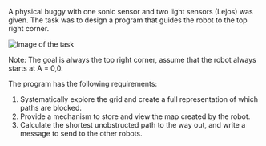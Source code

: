 A physical buggy with one sonic sensor and two light sensors (Lejos) was given.
The task was to design a program that guides the robot to the top right corner.

![Image of the task](https://octodex.github.com/images/yaktocat.png)

Note: The goal is always the top right corner, assume that the robot always starts at A = 0,0.

The program has the following requirements:

1. Systematically explore the grid and create a full representation of which paths are blocked.
2. Provide a mechanism to store and view the map created by the robot.
3. Calculate the shortest unobstructed path to the way out, and write a message to send to the other robots.
